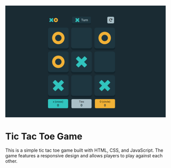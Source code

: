  ![Tic Tac Toe Game Preview](image.png)
 
 
 
 # Tic Tac Toe Game

This is a simple tic tac toe game built with HTML, CSS, and JavaScript. The game features a responsive design and allows players to play against each other.
